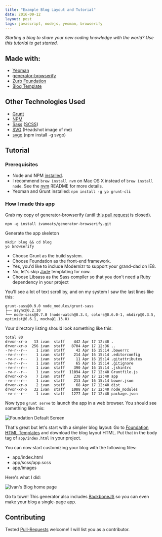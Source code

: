 ```yaml
---
title: "Example Blog Layout and Tutorial"
date: 2016-09-12
layout: post
tags: javascript, nodejs, yeoman, browserify
---
```

*Starting a blog to share your new coding knowledge with the world? Use this tutorial to get started.*

## Made with:

* [Yeoman](http://yeoman.io/)
 * [generator-browserify](https://github.com/ivanoats/generator-browserify)
* [Zurb Foundation](https://github.com/zurb/foundation)
 * [Blog Template](http://foundation.zurb.com/templates.html)

## Other Technologies Used

* [Grunt](http://gruntjs.com/)
* [NPM](https://www.npmjs.org/)
* [Sass](http://sass-lang.com/) ([SCSS](http://sass-lang.com/guide))
* [SVG](https://developer.mozilla.org/en-US/docs/Web/SVG) (Headshot image of me)
* [svgo](https://github.com/svg/svgo) (npm install -g svgo)

## Tutorial

### Prerequisites

* Node and NPM [installed](https://github.com/joyent/node/wiki/Installing-Node.js-via-package-manager).
 * I recommend `brew install nvm` on Mac OS X instead of `brew install node`. See the [nvm](https://github.com/creationix/nvm) README for more details.
* Yeoman and Grunt installed: `npm install -g yo grunt-cli`

### How I made this app

Grab my copy of generator-browserify (until [this pull request](https://github.com/vincentmac/generator-browserify/pull/2) is closed).

    npm -g install ivanoats/generator-browserify.git

Generate the app skeleton

    mkdir blog && cd blog
    yo browserify

* Choose Grunt as the build system.
* Choose Foundation as the front-end framework.
* Yes, you'd like to include Modernizr to support your grand-dad on IE8.
* No, let's skip [Jade](http://jade-lang.com/) templating for now.
* Choose Libsass as the Sass compiler so that you don't need a Ruby dependency in your project

You'll see a lot of text scroll by, and on my system I saw the last lines like this:

    grunt-sass@0.9.0 node_modules/grunt-sass
    ├── async@0.2.10
    └── node-sass@0.7.0 (node-watch@0.3.4, colors@0.6.0-1, mkdirp@0.3.5, optimist@0.6.1, mocha@1.13.0)

Your directory listing should look something like this:

    total 80
    drwxr-xr-x   13 ivan  staff    442 Apr 17 12:40 .
    drwxr-xr-x  256 ivan  staff   8704 Apr 17 12:36 ..
    -rw-r--r--    1 ivan  staff     42 Apr 16 15:14 .bowerrc
    -rw-r--r--    1 ivan  staff    214 Apr 16 15:14 .editorconfig
    -rw-r--r--    1 ivan  staff     11 Apr 16 15:14 .gitattributes
    -rw-r--r--    1 ivan  staff     65 Apr 16 15:14 .gitignore
    -rw-r--r--    1 ivan  staff    390 Apr 16 15:14 .jshintrc
    -rw-r--r--    1 ivan  staff  11094 Apr 17 12:40 Gruntfile.js
    drwxr-xr-x    7 ivan  staff    238 Apr 17 12:40 app
    -rw-r--r--    1 ivan  staff    213 Apr 16 15:14 bower.json
    drwxr-xr-x    2 ivan  staff     68 Apr 17 12:40 dist
    drwxr-xr-x   32 ivan  staff   1088 Apr 17 12:40 node_modules
    -rw-r--r--    1 ivan  staff   1277 Apr 17 12:40 package.json

Now type `grunt serve` to launch the app in a web browser. You should see something like this:

![Foundation Default Screen](https://dgosxlrnzhofi.cloudfront.net/custom_page_images/184/page_images/foundation_default.jpg?1400781058)

That's great but let's start with a simpler blog layout: Go to [Foundation HTML Templates](http://foundation.zurb.com/templates.html) and download the blog layout HTML. Put that in the body tag of `app/index.html` in your project.

You can now start customizing your blog with the following files:

* app/index.html
* app/scss/app.scss
* app/images

Here's what I did:

![Ivan's Blog home page](https://dgosxlrnzhofi.cloudfront.net/custom_page_images/185/page_images/ivan_blog.jpg?1400781187)

Go to town! This generator also includes [BackboneJS](http://backbonejs.org/) so you can even make your blog a single-page app.

## Contributing

Tested [Pull-Requests](https://github.com/ivanoats/JS-Blog-Yo-Browserify-Foundation) welcome! I will list you as a contributor.